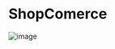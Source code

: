 # ShopComerce
![image](https://user-images.githubusercontent.com/102540442/211765806-fdc10c3f-884f-43db-bc74-30e87289deb2.png)
